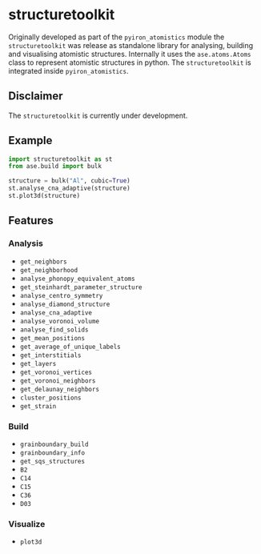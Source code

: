 # structuretoolkit 
Originally developed as part of the `pyiron_atomistics` module the `structuretoolkit` was release as standalone library
for analysing, building and visualising atomistic structures. Internally it uses the `ase.atoms.Atoms` class to 
represent atomistic structures in python. The `structuretoolkit` is integrated inside `pyiron_atomistics`.

## Disclaimer 
The `structuretoolkit` is currently under development. 

## Example 
```python
import structuretoolkit as st
from ase.build import bulk

structure = bulk("Al", cubic=True)
st.analyse_cna_adaptive(structure)
st.plot3d(structure)
```

## Features 
### Analysis
* `get_neighbors`
* `get_neighborhood`
* `analyse_phonopy_equivalent_atoms`
* `get_steinhardt_parameter_structure`
* `analyse_centro_symmetry` 
* `analyse_diamond_structure` 
* `analyse_cna_adaptive` 
* `analyse_voronoi_volume` 
* `analyse_find_solids`
* `get_mean_positions`
* `get_average_of_unique_labels`
* `get_interstitials`
* `get_layers`
* `get_voronoi_vertices`
* `get_voronoi_neighbors`
* `get_delaunay_neighbors`
* `cluster_positions`
* `get_strain`

### Build
* `grainboundary_build`
* `grainboundary_info`
* `get_sqs_structures`
* `B2`
* `C14`
* `C15`
* `C36`
* `D03`

### Visualize 
* `plot3d`
